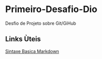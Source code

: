 # Primeiro-Desafio-Dio
Desfio de Projeto sobre Git/GiHub

## Links Ùteis
[Sintaxe Basica Markdown](https://www.markdownguide.org/basic-syntax/)
